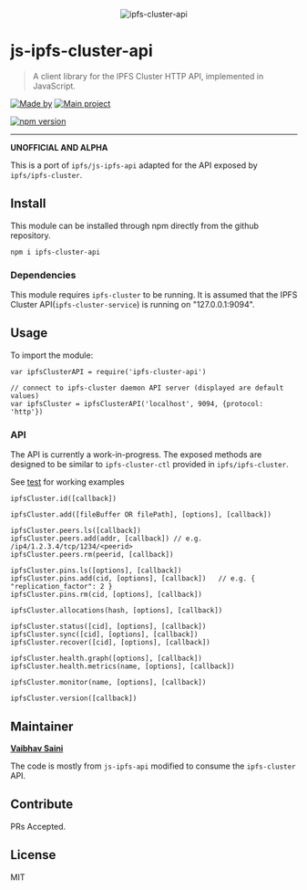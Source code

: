 <p align="center">
<img src="https://i.pinimg.com/564x/f4/f9/68/f4f968409552de91c2ff09d2a141f2e4.jpg" alt="ipfs-cluster-api" />
</p>

# js-ipfs-cluster-api

> A client library for the IPFS Cluster HTTP API, implemented in JavaScript.

[![Made by](https://img.shields.io/badge/made%20by-Cluster%20Labs-blue.svg?style=flat-square)](https://clusterlabs.io)
[![Main project](https://img.shields.io/badge/project-ipfscloud-blue.svg?style=flat-square)](http://github.com/cluster-labs/ipfscloud-web)

[![npm version](https://badge.fury.io/js/ipfs-cluster-api.svg)](https://badge.fury.io/js/ipfs-cluster-api)

---

**UNOFFICIAL AND ALPHA**

This is a port of `ipfs/js-ipfs-api` adapted for the API exposed by `ipfs/ipfs-cluster`.

## Install

This module can be installed through npm directly from the github repository.

`npm i ipfs-cluster-api`

### Dependencies

This module requires `ipfs-cluster` to be running. It is assumed that the IPFS
Cluster API(`ipfs-cluster-service`) is running on "127.0.0.1:9094".

## Usage

To import the module:

```
var ipfsClusterAPI = require('ipfs-cluster-api')
```

```
// connect to ipfs-cluster daemon API server (displayed are default values)
var ipfsCluster = ipfsClusterAPI('localhost', 9094, {protocol: 'http'})
```

### API

The API is currently a work-in-progress. The exposed methods are designed
to be similar to `ipfs-cluster-ctl` provided in `ipfs/ipfs-cluster`.

See [test](./test) for working examples

```
ipfsCluster.id([callback])

ipfsCluster.add([fileBuffer OR filePath], [options], [callback])

ipfsCluster.peers.ls([callback])
ipfsCluster.peers.add(addr, [callback]) // e.g. /ip4/1.2.3.4/tcp/1234/<peerid>
ipfsCluster.peers.rm(peerid, [callback])

ipfsCluster.pins.ls([options], [callback])    
ipfsCluster.pins.add(cid, [options], [callback])   // e.g. { "replication_factor": 2 }
ipfsCluster.pins.rm(cid, [options], [callback])

ipfsCluster.allocations(hash, [options], [callback])

ipfsCluster.status([cid], [options], [callback])
ipfsCluster.sync([cid], [options], [callback])
ipfsCluster.recover([cid], [options], [callback])

ipfsCluster.health.graph([options], [callback])
ipfsCluster.health.metrics(name, [options], [callback])

ipfsCluster.monitor(name, [options], [callback])

ipfsCluster.version([callback])
```

## Maintainer

[**Vaibhav Saini**](https://github.com/vasa-develop)

The code is mostly from `js-ipfs-api` modified to consume the `ipfs-cluster` API.

## Contribute

PRs Accepted.

## License

MIT
